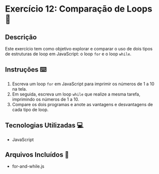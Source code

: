 # Exercício 12: Comparação de Loops 📌

## Descrição
Este exercício tem como objetivo explorar e comparar o uso de dois tipos de estruturas de loop em JavaScript: o loop `for` e o loop `while`.

## Instruções ⌨️
1. Escreva um loop `for` em JavaScript para imprimir os números de 1 a 10 na tela.
2. Em seguida, escreva um loop `while` que realize a mesma tarefa, imprimindo os números de 1 a 10.
3. Compare os dois programas e anote as vantagens e desvantagens de cada tipo de loop.

## Tecnologias Utilizadas 💻
- JavaScript

## Arquivos Incluídos 📂
- for-and-while.js